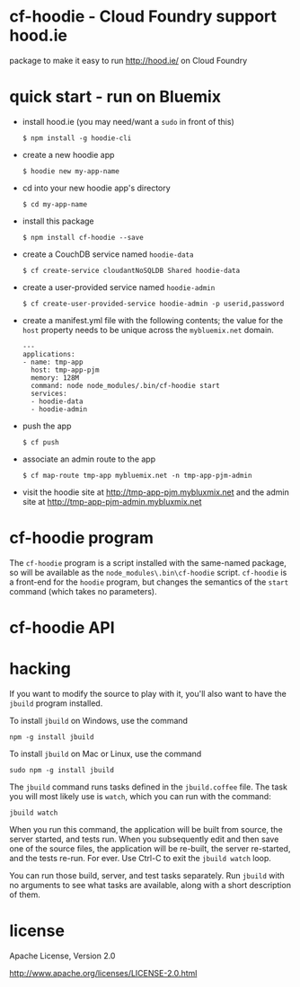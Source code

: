 cf-hoodie - Cloud Foundry support hood.ie
================================================================================

package to make it easy to run <http://hood.ie/> on Cloud Foundry



quick start - run on Bluemix
================================================================================

* install hood.ie (you may need/want a `sudo` in front of this)

  `$ npm install -g hoodie-cli`

* create a new hoodie app

  `$ hoodie new my-app-name`

* cd into your new hoodie app's directory

  `$ cd my-app-name`

* install this package

  `$ npm install cf-hoodie --save`

* create a CouchDB service named `hoodie-data`

  `$ cf create-service cloudantNoSQLDB Shared hoodie-data`

* create a user-provided service named `hoodie-admin`

  `$ cf create-user-provided-service hoodie-admin -p userid,password`

* create a manifest.yml file with the following contents; the value for the
  `host` property needs to be unique across the `mybluemix.net` domain.

      ---
      applications:
      - name: tmp-app
        host: tmp-app-pjm
        memory: 128M
        command: node node_modules/.bin/cf-hoodie start
        services:
        - hoodie-data
        - hoodie-admin

* push the app

  `$ cf push`

* associate an admin route to the app

  `$ cf map-route tmp-app mybluemix.net -n tmp-app-pjm-admin`

* visit the hoodie site at <http://tmp-app-pjm.mybluxmix.net> and the
  admin site at <http://tmp-app-pjm-admin.mybluxmix.net>




cf-hoodie program
================================================================================

The `cf-hoodie` program is a script installed with the same-named package, so
will be available as the `node_modules\.bin\cf-hoodie` script.  `cf-hoodie`
is a front-end for the `hoodie` program, but changes the semantics of the
`start` command (which takes no parameters).





cf-hoodie API
================================================================================




hacking
================================================================================

If you want to modify the source to play with it, you'll also want to have the
`jbuild` program installed.

To install `jbuild` on Windows, use the command

    npm -g install jbuild

To install `jbuild` on Mac or Linux, use the command

    sudo npm -g install jbuild

The `jbuild` command runs tasks defined in the `jbuild.coffee` file.  The
task you will most likely use is `watch`, which you can run with the
command:

    jbuild watch

When you run this command, the application will be built from source, the server
started, and tests run.  When you subsequently edit and then save one of the
source files, the application will be re-built, the server re-started, and the
tests re-run.  For ever.  Use Ctrl-C to exit the `jbuild watch` loop.

You can run those build, server, and test tasks separately.  Run `jbuild`
with no arguments to see what tasks are available, along with a short
description of them.



license
================================================================================

Apache License, Version 2.0

<http://www.apache.org/licenses/LICENSE-2.0.html>
